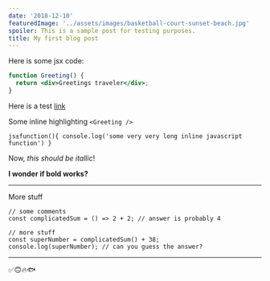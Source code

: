 ```yaml
---
date: '2018-12-10'
featuredImage: '../assets/images/basketball-court-sunset-beach.jpg'
spoiler: This is a sample post for testing purposes.
title: My first blog post
---
```


Here is some jsx code:

```jsx
function Greeting() {
  return <div>Greetings traveler</div>;
}
```

Here is a test [link](https://reactjs.org/docs/)

Some inline highlighting `<Greeting />`

`js±function(){ console.log('some very very long inline javascript function') }`

Now, _this should be itallic_!

**I wonder if bold works?**

---

More stuff

```js{2,5}
// some comments
const complicatedSum = () => 2 + 2; // answer is probably 4

// more stuff
const superNumber = complicatedSum() + 38;
console.log(superNumber); // can you guess the answer?
```

---

✅🙃🔥🐟
